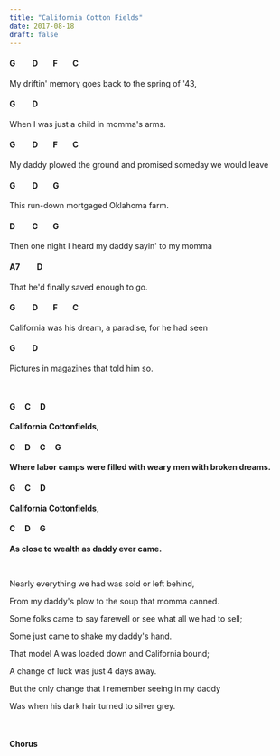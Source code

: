 ```yaml
---
title: "California Cotton Fields"
date: 2017-08-18
draft: false
---
```


#### G &nbsp;&nbsp;&nbsp;&nbsp;&nbsp;&nbsp;&nbsp; D &nbsp;&nbsp;&nbsp;&nbsp;&nbsp;&nbsp; F &nbsp;&nbsp;&nbsp;&nbsp;&nbsp;&nbsp; C  
My driftin' memory goes back to the spring of '43,
#### G &nbsp;&nbsp;&nbsp;&nbsp;&nbsp;&nbsp;&nbsp; D
When I was just a child in momma's arms.
#### G &nbsp;&nbsp;&nbsp;&nbsp;&nbsp;&nbsp;&nbsp; D &nbsp;&nbsp;&nbsp;&nbsp;&nbsp;&nbsp; F &nbsp;&nbsp;&nbsp;&nbsp;&nbsp;&nbsp; C
My daddy plowed the ground and promised someday we would leave
#### G &nbsp;&nbsp;&nbsp;&nbsp;&nbsp;&nbsp;&nbsp; D &nbsp;&nbsp;&nbsp;&nbsp;&nbsp;&nbsp; G 
This run-down mortgaged Oklahoma farm.
#### D &nbsp;&nbsp;&nbsp;&nbsp;&nbsp;&nbsp;&nbsp; C &nbsp;&nbsp;&nbsp;&nbsp;&nbsp;&nbsp; G
Then one night I heard my daddy sayin' to my momma
#### A7 &nbsp;&nbsp;&nbsp;&nbsp;&nbsp;&nbsp;&nbsp; D
That he'd finally saved enough to go.
#### G &nbsp;&nbsp;&nbsp;&nbsp;&nbsp;&nbsp;&nbsp; D &nbsp;&nbsp;&nbsp;&nbsp;&nbsp;&nbsp; F &nbsp;&nbsp;&nbsp;&nbsp;&nbsp;&nbsp; C
California was his dream, a paradise, for he had seen
#### G &nbsp;&nbsp;&nbsp;&nbsp;&nbsp;&nbsp;&nbsp; D
Pictures in magazines that told him so.

<br>

#### G &nbsp;&nbsp;&nbsp; C &nbsp;&nbsp;&nbsp; D
**California Cottonfields,**
#### C &nbsp;&nbsp;&nbsp; D &nbsp;&nbsp;&nbsp; C &nbsp;&nbsp;&nbsp; G
**Where labor camps were filled with weary men with broken dreams.**
#### G &nbsp;&nbsp;&nbsp; C &nbsp;&nbsp;&nbsp; D  
**California Cottonfields,**
#### C &nbsp;&nbsp;&nbsp; D &nbsp;&nbsp;&nbsp; G
**As close to wealth as daddy ever came.**

<br>

Nearly everything we had was sold or left behind,

From my daddy's plow to the soup that momma canned.

Some folks came to say farewell or see what all we had to sell;

Some just came to shake my daddy's hand.

That model A was loaded down and California bound;

A change of luck was just 4 days away.

But the only change that I remember seeing in my daddy

Was when his dark hair turned to silver grey.

<br>

#### Chorus